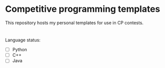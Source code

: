 # Competitive programming templates
This repository hosts my personal templates for use in CP contests.
#
Language status:
- [ ] Python
- [ ] C++
- [ ] Java